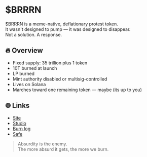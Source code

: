 # $BRRRN

$BRRRN is a meme-native, deflationary protest token.  
It wasn't designed to pump — it was designed to disappear.  
Not a solution. A response.

## 🔥 Overview

- Fixed supply: 35 trillion plus 1 token
- 10T burned at launch  
- LP burned  
- Mint authority disabled or multisig-controlled  
- Lives on Solana  
- Marches toward one remaining token — maybe (its up to you)

## 🌐 Links

- [Site](https://brrrn.xyz)
- [Studio](https://github.com/decent-labs-xyz/decent-lab)
- [Burn log](./burn-log.md)
- [Safe](https://safe.global/eth:0x853d73E33184CFf25d6Fc6ceb7AeF0B6E7Ab59C3)

> Absurdity is the enemy.  
> The more absurd it gets, the more we burn.
